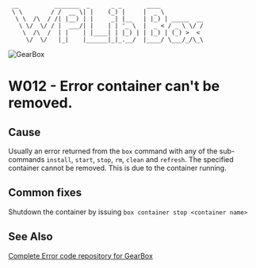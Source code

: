 ```
 __          _______  _      _ _       ____
 \ \        / /  __ \| |    (_) |     |  _ \
  \ \  /\  / /| |__) | |     _| |__   | |_) | _____  __
   \ \/  \/ / |  ___/| |    | | '_ \  |  _ < / _ \ \/ /
    \  /\  /  | |    | |____| | |_) | | |_) | (_) >  <
     \/  \/   |_|    |______|_|_.__/  |____/ \___/_/\_\
```

![GearBox](https://github.com/wplib/box-scripts/blob/master/GearBox-100x.png)

# W012 - Error container can't be removed.

## Cause
Usually an error returned from the `box` command with any of the sub-commands `install`, `start`, `stop`, `rm`, `clean` and `refresh`.
The specified container cannot be removed. This is due to the container running.

## Common fixes
Shutdown the container by issuing `box container stop <container name>`

### 


## See Also
[Complete Error code repository for GearBox](https://github.com/wplib/box-scripts/tree/master/docs/errors)

